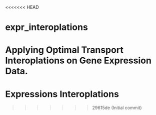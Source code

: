 <<<<<<< HEAD
# expr_interoplations
Applying Optimal Transport Interoplations on Gene Expression Data.
=======
# Expressions Interoplations
>>>>>>> 29615de (Initial commit)
